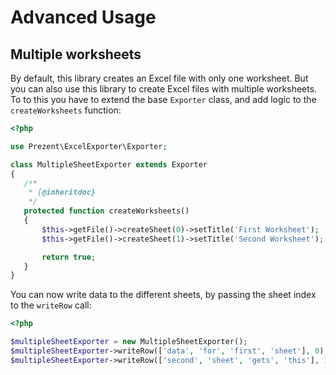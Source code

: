# Advanced Usage

## Multiple worksheets
By default, this library creates an Excel file with only one worksheet. But you can also use this library to create Excel files with multiple worksheets. 
To to this you have to extend the base `Exporter` class, and add logic to the `createWorksheets` function:
 
```php
<?php

use Prezent\ExcelExporter\Exporter;

class MultipleSheetExporter extends Exporter
{
   /**
    * {@inheritdoc}
    */
   protected function createWorksheets()
   {
       $this->getFile()->createSheet(0)->setTitle('First Worksheet');
       $this->getFile()->createSheet(1)->setTitle('Second Worksheet');

       return true;
   } 
}
```

You can now write data to the different sheets, by passing the sheet index to the `writeRow` call:

```php
<?php

$multipleSheetExporter = new MultipleSheetExporter();
$multipleSheetExporter->writeRow(['data', 'for', 'first', 'sheet'], 0);
$multipleSheetExporter->writeRow(['second', 'sheet', 'gets', 'this'], 1);
```